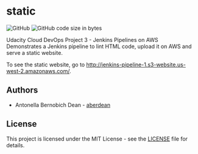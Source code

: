 # static
![GitHub](https://img.shields.io/github/license/aberdean/static) ![GitHub code size in bytes](https://img.shields.io/github/languages/code-size/aberdean/static)

Udacity Cloud DevOps Project 3 - Jenkins Pipelines on AWS   
Demonstrates a Jenkins pipeline to lint HTML code, upload it on AWS and serve a static website.

To see the static website, go to http://jenkins-pipeline-1.s3-website.us-west-2.amazonaws.com/.

## Authors
 - Antonella Bernobich Dean - [aberdean](https://github.com/aberdean)

## License
This project is licensed under the MIT License - see the [LICENSE](https://github.com/aberdean/static/blob/master/LICENSE) file for details.
